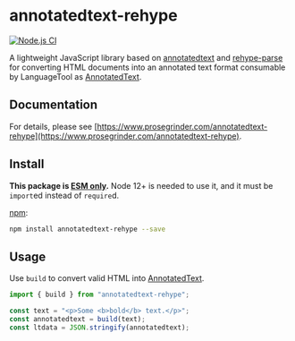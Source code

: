 # annotatedtext-rehype

[![Node.js CI](https://github.com/prosegrinder/annotatedtext-rehype/actions/workflows/npm-ci.yaml/badge.svg?branch=main)](https://github.com/prosegrinder/annotatedtext-rehype/actions/workflows/npm-ci.yaml)

A lightweight JavaScript library based on
[annotatedtext](https://github.com/prosegrinder/annotatedtext) and
[rehype-parse](https://github.com/rehypejs/rehype/tree/main/packages/rehype-parse)
for converting HTML documents into an annotated text format consumable by
LanguageTool as
[AnnotatedText](https://languagetool.org/development/api/org/languagetool/markup/AnnotatedText.html).

## Documentation

For details, please see
[https://www.prosegrinder.com/annotatedtext-rehype](https://www.prosegrinder.com/annotatedtext-rehype).

## Install

**This package is
[ESM only](https://gist.github.com/sindresorhus/a39789f98801d908bbc7ff3ecc99d99c).**
Node 12+ is needed to use it, and it must be `import`ed instead of `require`d.

[npm](https://docs.npmjs.com/cli/install):

```bash
npm install annotatedtext-rehype --save
```

## Usage

Use `build` to convert valid HTML into
[AnnotatedText](https://languagetool.org/development/api/org/languagetool/markup/AnnotatedText.html).

```javascript
import { build } from "annotatedtext-rehype";

const text = "<p>Some <b>bold</b> text.</p>";
const annotatedtext = build(text);
const ltdata = JSON.stringify(annotatedtext);
```
